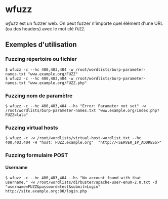wfuzz
=====

*wfuzz* est un fuzzer web. On peut fuzzer n'importe quel élément d'une URL (ou des headers) avec le mot clé `FUZZ`.

## Exemples d'utilisation
### Fuzzing répertoire ou fichier
```
$ wfuzz -c --hc 400,403,404 -w /root/wordlists/burp-parameter-names.txt "www.example.org/FUZZ"
$ wfuzz -c --hc 400,403,404 -w /root/wordlists/burp-parameter-names.txt "www.example.org/FUZZ.php"
```

### Fuzzing nom de paramètre
```
$ wfuzz -c --hc 400,403,404 --hs "Error: Parameter not set" -w /root/wordlists/burp-parameter-names.txt "www.example.org/index.php?FUZZ=lala"
```

### Fuzzing virtual hosts
```
$ wfuzz -c -w /root/wordlists/virtual-host-wordlist.txt --hc 400,403,404 -H "host: FUZZ.example.org"  "http://<SERVER_IP_ADDRESS>"
```

### Fuzzing formulaire POST
#### Username
```
$ wfuzz -c --hc 400,403,404 --hs "No account found with that username." -w /root/wordlists/dirbuster/apache-user-enum-2.0.txt -d "username=FUZZ&password=test&submit=Login" http://site.example.org:80/login.php
```
